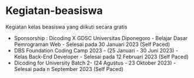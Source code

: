 # Kegiatan-beasiswa
Kegiatan kelas beasiswa yang diikuti secara gratis
* Sponsorship : Dicoding X GDSC Universitas Diponegoro - Belajar Dasar Pemrograman Web - Selesai pada 30 Januari 2023 (Self Paced)
* DBS Foundation Coding Camp 2023 - (25 Januari - 30 Juni 2023) - Kelas Back-End Developer - Selesai pada 12 Februari 2023 (Self Paced)
* Dicoding for University Batch 2- (24 Agustus - 23 Oktober 2023) - Selesai pada n September 2023 (Self Paced)
